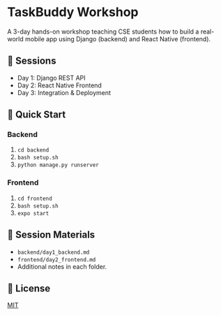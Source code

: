 # TaskBuddy Workshop

A 3-day hands-on workshop teaching CSE students how to build a real-world mobile app using Django (backend) and React Native (frontend).

## 📅 Sessions
- Day 1: Django REST API
- Day 2: React Native Frontend
- Day 3: Integration & Deployment

## 🚀 Quick Start

### Backend
1. `cd backend`
2. `bash setup.sh`
3. `python manage.py runserver`

### Frontend
1. `cd frontend`
2. `bash setup.sh`
3. `expo start`

## 📄 Session Materials
- `backend/day1_backend.md`
- `frontend/day2_frontend.md`
- Additional notes in each folder.

## 📝 License
[MIT](LICENSE)
